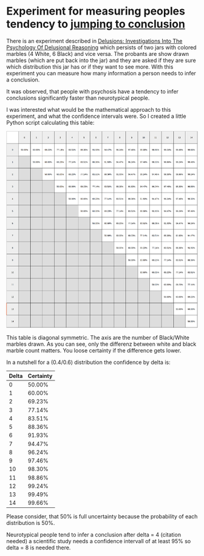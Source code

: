 # Experiment for measuring peoples tendency to [jumping to conclusion](https://en.wikipedia.org/wiki/Jumping_to_conclusions)
There is an experiment described in [Delusions: Investigations Into The Psychology Of Delusional Reasoning](https://www.amazon.de/Delusions-Investigations-Psychology-Delusional-Reasoning-ebook/dp/B00D1YBN8A)
which persists of two jars with colored marbles (4 White, 6 Black) and vice versa.
The probants are show drawn marbles (which are put back into the jar) and they are asked if they are sure which distribution this jar has or if they want to see more.
With this experiment you can measure how many information a person needs to infer a conclusion.

It was observed, that people with psychosis have a tendency to infer conclusions significantly faster than neurotypical people.

I was interested what would be the mathematical approach to this experiment, and what the confidence intervals were.
So I created a little Python script calculating this table:

![Table of certainties](certainties.png)

This table is diagonal symmetric.
The axis are the number of Black/White marbles drawn.
As you can see, only the differenz between white and black marble count matters.
You loose certainty if the difference gets lower.

In a nutshell for a (0.4/0.6) distribution the confidence by delta is:

| Delta | Certainty |
|-------|-----------|
| 0     | 50.00%    |
| 1     | 60.00%    |
| 2     | 69.23%    |
| 3     | 77.14%    |
| 4     | 83.51%    |
| 5     | 88.36%    |
| 6     | 91.93%    |
| 7     | 94.47%    |
| 8     | 96.24%    |
| 9     | 97.46%    |
| 10    | 98.30%    |
| 11    | 98.86%    |
| 12    | 99.24%    |
| 13    | 99.49%    |
| 14    | 99.66%    |

Please consider, that 50% is full uncertainty because the probability of each distribution is 50%.

Neurotypical people tend to infer a conclusion after delta = 4 (citation needed) a scientific study needs a confidence intervall of at least 95% so delta = 8 is needed there.

